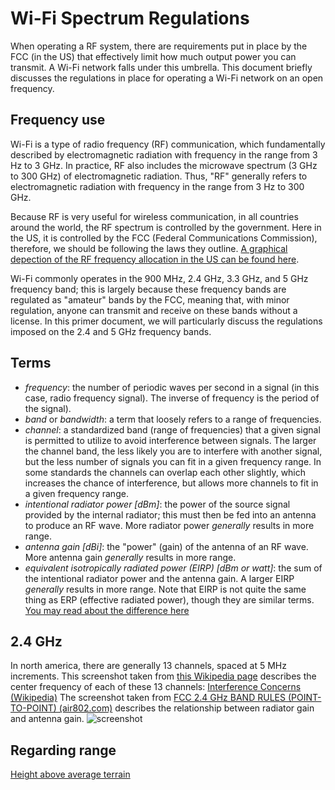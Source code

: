 # Wi-Fi Spectrum Regulations
When operating a RF system, there are requirements put in place by the FCC (in the US) that effectively limit how much output power you can transmit.  A Wi-Fi network falls under this umbrella.  This document briefly discusses the regulations in place for operating a Wi-Fi network on an open frequency.

## Frequency use
Wi-Fi is a type of radio frequency (RF) communication, which fundamentally described by electromagnetic radiation with frequency in the range from 3 Hz to 3 GHz.  In practice, RF also includes the microwave spectrum (3 GHz to 300 GHz) of electromagnetic radiation.  Thus, "RF" generally refers to electromagnetic radiation with frequency in the range from 3 Hz to 300 GHz.  

Because RF is very useful for wireless communication, in all countries around the world, the RF spectrum is controlled by the government.  Here in the US, it is controlled by the FCC (Federal Communications Commission), therefore, we should be following the laws they outline.  [A graphical depection of the RF frequency allocation in the US can be found here](https://www.ntia.doc.gov/files/ntia/publications/2003-allochrt.pdf).  

Wi-Fi commonly operates in the 900 MHz, 2.4 GHz, 3.3 GHz, and 5 GHz frequency band; this is largely because these frequency bands are regulated as "amateur" bands by the FCC, meaning that, with minor regulation, anyone can transmit and receive on these bands without a license.  In this primer document, we will particularly discuss the regulations imposed on the 2.4 and 5 GHz frequency bands.

## Terms

 - *frequency*: the number of periodic waves per second in a signal (in this case, radio frequency signal).  The inverse of frequency is the period of the signal).
 - *band* or *bandwidth*: a term that loosely refers to a range of frequencies.
 - *channel*: a standardized band (range of frequencies) that a given signal is permitted to utilize to avoid interference between signals.  The larger the channel band, the less likely you are to interfere with another signal, but the less number of signals you can fit in a given frequency range.  In some standards the channels can overlap each other slightly, which increases the chance of interference, but allows more channels to fit in a given frequency range.
 - *intentional radiator power [dBm]*: the power of the source signal provided by the internal radiator; this must then be fed into an antenna to produce an RF wave.  More radiator power _generally_ results in more range. 
 - *antenna gain [dBi]*: the "power" (gain) of the antenna of an RF wave.  More antenna gain _generally_ results in more range.
 - *equivalent isotropically radiated power (EIRP) [dBm or watt]*: the sum of the intentional radiator power and the antenna gain.  A larger EIRP _generally_ results in more range.  Note that EIRP is not quite the same thing as ERP (effective radiated power), though they are similar terms.  [You may read about the difference here](https://en.wikipedia.org/wiki/Effective_radiated_power)

## 2.4 GHz
In north america, there are generally 13 channels, spaced at 5 MHz increments.  This screenshot taken from [this Wikipedia page](https://en.wikipedia.org/wiki/List_of_WLAN_channels) describes the center frequency of each of these 13 channels:
[Interference Concerns (Wikipedia)](https://github.com/riplaboratory/Kanaloa/blob/master/PrimerDocuments/wifiSpectrumRegulations/InterferenceConcerns.PNG)
The screenshot taken from [FCC 2.4 GHz BAND RULES (POINT-TO-POINT) (air802.com)](https://www.air802.com/fcc-rules-and-regulations.html) describes the relationship between radiator gain and antenna gain.
![screenshot](https://github.com/riplaboratory/Kanaloa/blob/master/PrimerDocuments/wifiSpectrumRegulations/FCC2.4GHzBANDRULES(POINT-TO-POINT).PNG)

## Regarding range
[Height above average terrain](https://en.wikipedia.org/wiki/Height_above_average_terrain)

